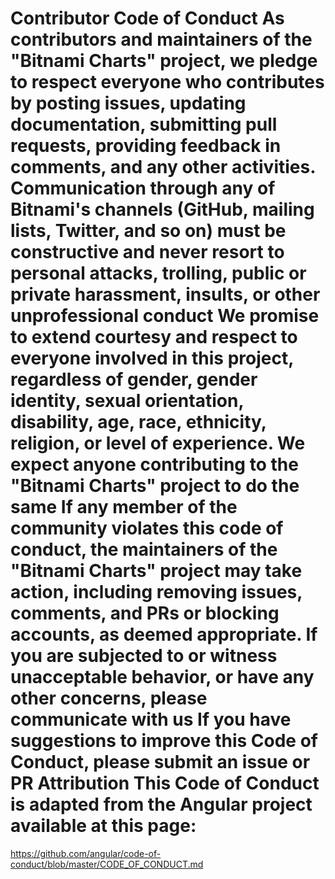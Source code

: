 # Contributor Code of Conduct As contributors and maintainers of the "Bitnami Charts" project, we pledge to respect everyone who contributes by posting issues, updating documentation, submitting pull requests, providing feedback in comments, and any other activities. Communication through any of Bitnami's channels (GitHub, mailing lists, Twitter, and so on) must be constructive and never resort to personal attacks, trolling, public or private harassment, insults, or other unprofessional conduct We promise to extend courtesy and respect to everyone involved in this project, regardless of gender, gender identity, sexual orientation, disability, age, race, ethnicity, religion, or level of experience. We expect anyone contributing to the "Bitnami Charts" project to do the same If any member of the community violates this code of conduct, the maintainers of the "Bitnami Charts" project may take action, including removing issues, comments, and PRs or blocking accounts, as deemed appropriate. If you are subjected to or witness unacceptable behavior, or have any other concerns, please communicate with us If you have suggestions to improve this Code of Conduct, please submit an issue or PR Attribution This Code of Conduct is adapted from the Angular project available at this page: 
 <https://github.com/angular/code-of-conduct/blob/master/CODE_OF_CONDUCT.md>
